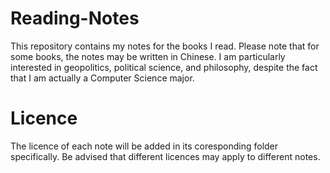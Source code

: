 # Reading-Notes
This repository contains my notes for the books I read. Please note that for some books, the notes may be written in Chinese. I am particularly interested in geopolitics, political science, and philosophy, despite the fact that I am actually a Computer Science major.
# Licence
The licence of each note will be added in its coresponding folder specifically. Be advised that different licences may apply to different notes.
